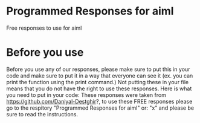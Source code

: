 # Programmed Responses for aiml
 Free responses to use for aiml

# Before you use
Before you use any of our responses, please make sure to put this in your code and make sure to put it in a way that everyone can see it (ex. you can print the function using the print command.) Not putting these in your file means that you do not have the right to use these responses.
Here is what you need to put in your code:
These responses were taken from https://github.com/Daniyal-Destghir?, to use these FREE responses please go to the respitory "Programmed Responses for aiml" or: "x" and please be sure to read the instructions.